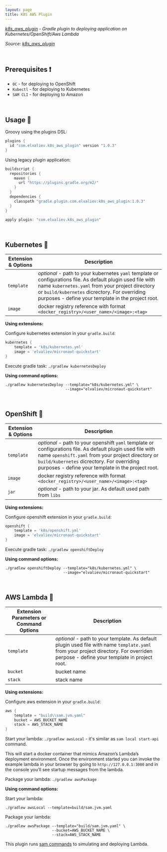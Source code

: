 ```yaml
---
layout: page
title: K8S AWS Plugin
---
```


*[k8s_aws_plugin](https://plugins.gradle.org/plugin/com.elvaliev.k8s_aws_plugin) - Gradle plugin to deploying application on Kubernetes/OpenShift/Aws Lambda*

*Source: [k8s_aws_plugin](https://github.com/ElinaValieva/micronaut-quickstarts/tree/master/kotlin-k8s-aws-plugin)*

&nbsp;

## Prerequisites ❗
- `OC` - for deploying to OpenShift
- `Kubectl` - for deploying to Kubernetes
- `SAM CLI` - for deploying to Amazon

&nbsp;

## Usage 🔨
Groovy using the plugins DSL:
```groovy
plugins {
  id "com.elvaliev.k8s_aws_plugin" version "1.0.3"
}
```

Using legacy plugin application:
```groovy
buildscript {
  repositories {
    maven {
      url "https://plugins.gradle.org/m2/"
    }
  }
  dependencies {
    classpath "gradle.plugin.com.elvaliev:k8s_aws_plugin:1.0.3"
  }
}

apply plugin: "com.elvaliev.k8s_aws_plugin"
```
&nbsp;
## Kubernetes 🚩

|Extension & Options|Description|
|--|--|
|`template`|*optional* - path to your kubernetes `yaml` template or configurations file. As default plugin used file with name `kubernetes.yaml` from your project directory or `build/kubernetes` dicrectory. For overriding purposes - define your template in the project root.|
|`image`|docker registry reference with format `<docker_registry>/<user_name>/<image>:<tag>`|

**Using extensions:**

Configure kubernetes extension in your `gradle.build`:
```groovy
kubernetes {
    template = 'k8s/kubernetes.yml'
    image = 'elvaliev/micronaut-quickstart'
}
```
Execute gradle task: `./gradlew kubernetesDeploy`

**Using command options:**
```batch
./gradlew kubernetesDeploy --template="k8s/kubernetes.yml" \
                           --image="elvaliev/micronaut-quickstart"
```

&nbsp;
## OpenShift 🚩

|Extension & Options|Description|
|--|--|
|`template`|*optional* - path to your openshift `yaml` template or configurations file. As default plugin used file with name `openshift.yaml` from your project directory or `build/kubernetes` dicrectory. For overriding purposes - define your template in the project root.|
|`image`|docker registry reference with format `<docker_registry>/<user_name>/<image>:<tag>`|
|`jar`|*optional* - path to your jar. As default used path from `libs`|

**Using extensions:**

Configure openshift extension in your `gradle.build`:
```groovy
openshift {
    template = 'k8s/openshift.yml'
    image = 'elvaliev/micronaut-quickstart'
}
```
Execute gradle task: `./gradlew openshiftDeploy`

**Using command options:**
```batch
./gradlew openshiftDeploy --template="k8s/kubernetes.yml" \
                          --image="elvaliev/micronaut-quickstart"
```

&nbsp;
## AWS Lambda 🚩

|Extension Parameters or Command Options|Description|
|--|--|
|`template`|*optional* - path to your template. As default plugin used file with name `template.yaml` from your project directory. For overriden perpose - define your template in project root.|
|`bucket`|bucket name|
|`stack`|stack name|

**Using extensions:**

Configure aws extension in your `gradle.build`:
```groovy
aws {
    template = "build\\sam.jvm.yaml"
    bucket = AWS_BUCKET_NAME
    stack = AWS_STACK_NAME
}
```
Start your lambda: `./gradlew awsLocal` - it's similar as `sam local start-api` command.

This will start a docker container that mimics Amazon’s Lambda’s deployment environment.
Once the environment started you can invoke the example lambda in your browser by going to `http://127.0.0.1:3000` and in the console you’ll see startup messages from the lambda.

Package your lambda: `./gradlew awsPackage`

**Using command options:**

Start your lambda:
```batch
./gradlew awsLocal --template=build/sam.jvm.yaml
```

Package your lambda:
```batch
./gradlew awsPackage --template="build/sam.jvm.yaml" \
                     --bucket=AWS_BUCKET_NAME \
                     --stack=AWS_STACK_NAME
```

This plugin runs [sam commands](https://quarkus.io/guides/amazon-lambda-http) to simulating and deploying Lambda.

